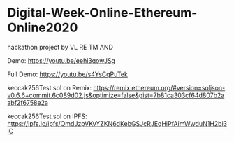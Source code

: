 # Digital-Week-Online-Ethereum-Online2020
hackathon project by VL RE TM AND

Demo:
https://youtu.be/eehi3qowJSg

Full Demo: 
https://youtu.be/s4YsCqPuTek



keccak256Test.sol on Remix: https://remix.ethereum.org/#version=soljson-v0.6.6+commit.6c089d02.js&optimize=false&gist=7b81ca303cf64d807b2aabf2f6758e2a

keccak256Test.sol on IPFS: https://ipfs.io/ipfs/QmdJzpVKvYZKN6dKebGSJcRJEqHiPfAimWwduN1H2bi3iC
